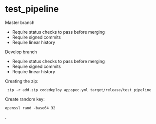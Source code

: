 # test_pipeline

Master branch

* Require status checks to pass before merging
* Require signed commits
* Require linear history

Develop branch

* Require status checks to pass before merging
* Require signed commits
* Require linear history

Creating the zip:

     zip -r add.zip codedeploy appspec.yml target/release/test_pipeline

Create random key:

    openssl rand -base64 32

.
